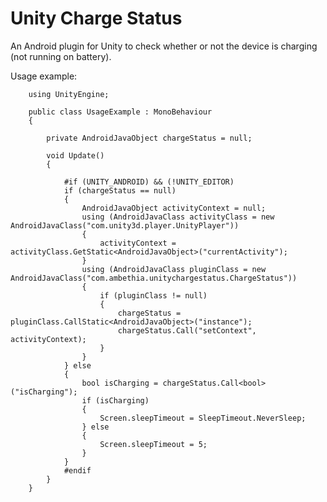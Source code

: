 # Unity Charge Status

An Android plugin for Unity to check whether or not the device is charging (not running on battery).

Usage example:

        using UnityEngine;

        public class UsageExample : MonoBehaviour
        {

            private AndroidJavaObject chargeStatus = null;

            void Update()
            {

                #if (UNITY_ANDROID) && (!UNITY_EDITOR)
                if (chargeStatus == null)
                {
                    AndroidJavaObject activityContext = null;
                    using (AndroidJavaClass activityClass = new AndroidJavaClass("com.unity3d.player.UnityPlayer"))
                    {
                        activityContext = activityClass.GetStatic<AndroidJavaObject>("currentActivity");
                    }
                    using (AndroidJavaClass pluginClass = new AndroidJavaClass("com.ambethia.unitychargestatus.ChargeStatus"))
                    {
                        if (pluginClass != null)
                        {
                            chargeStatus = pluginClass.CallStatic<AndroidJavaObject>("instance");
                            chargeStatus.Call("setContext", activityContext);
                        }
                    }
                } else
                {
                    bool isCharging = chargeStatus.Call<bool>("isCharging");
                    if (isCharging)
                    {
                        Screen.sleepTimeout = SleepTimeout.NeverSleep;
                    } else
                    {
                        Screen.sleepTimeout = 5;
                    }
                }
                #endif
            }
        }
